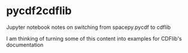 # pycdf2cdflib
Jupyter notebook notes on switching from spacepy.pycdf to cdflib

I am thinking of turning some of this content into examples for CDFlib's documentation
